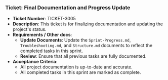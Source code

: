 ### Ticket: Final Documentation and Progress Update

- **Ticket Number**: TICKET-3005
- **Description**: This ticket is for finalizing documentation and updating the project's status.
- **Requirements / Other docs**:
  - **Update Documents**: Update the `Sprint-Progress.md`, `Troubleshooting.md`, and `Structure.md` documents to reflect the completed tasks in this sprint.
  - **Review**: Ensure that all previous tasks are fully documented.
- **Acceptance Criteria**:
  - All project documentation is up-to-date and accurate.
  - All completed tasks in this sprint are marked as complete. 